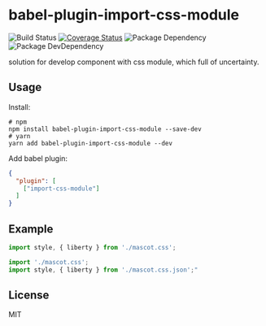 # babel-plugin-import-css-module
![Build Status](https://img.shields.io/travis/bornkiller/babel-plugin-import-css-module/master.svg?style=flat)
[![Coverage Status](https://coveralls.io/repos/github/bornkiller/babel-plugin-import-css-module/badge.svg?branch=master)](https://coveralls.io/github/bornkiller/babel-plugin-import-css-module?branch=master)
![Package Dependency](https://david-dm.org/bornkiller/babel-plugin-import-css-module.svg?style=flat)
![Package DevDependency](https://david-dm.org/bornkiller/babel-plugin-import-css-module/dev-status.svg?style=flat)

solution for develop component with css module, which full of uncertainty.

## Usage
Install:

```shell
# npm
npm install babel-plugin-import-css-module --save-dev
# yarn
yarn add babel-plugin-import-css-module --dev
```

Add babel plugin:

```json
{
  "plugin": [
    ["import-css-module"]
  ]
}
```

## Example
```javascript
import style, { liberty } from './mascot.css';
```

```javascript
import './mascot.css';
import style, { liberty } from './mascot.css.json';"
```


## License
MIT

